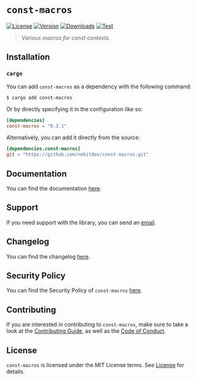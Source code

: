 # `const-macros`

[![License][License Badge]][License]
[![Version][Version Badge]][Crate]
[![Downloads][Downloads Badge]][Crate]
[![Test][Test Badge]][Actions]

> *Various macros for const contexts.*

## Installation

### `cargo`

You can add `const-macros` as a dependency with the following command:

```console
$ cargo add const-macros
```

Or by directly specifying it in the configuration like so:

```toml
[dependencies]
const-macros = "0.3.1"
```

Alternatively, you can add it directly from the source:

```toml
[dependencies.const-macros]
git = "https://github.com/nekitdev/const-macros.git"
```

## Documentation

You can find the documentation [here][Documentation].

## Support

If you need support with the library, you can send an [email][Email].

## Changelog

You can find the changelog [here][Changelog].

## Security Policy

You can find the Security Policy of `const-macros` [here][Security].

## Contributing

If you are interested in contributing to `const-macros`, make sure to take a look at the
[Contributing Guide][Contributing Guide], as well as the [Code of Conduct][Code of Conduct].

## License

`const-macros` is licensed under the MIT License terms. See [License][License] for details.

[Email]: mailto:support@nekit.dev

[Discord]: https://nekit.dev/chat

[Actions]: https://github.com/nekitdev/const-macros/actions

[Changelog]: https://github.com/nekitdev/const-macros/blob/main/CHANGELOG.md
[Code of Conduct]: https://github.com/nekitdev/const-macros/blob/main/CODE_OF_CONDUCT.md
[Contributing Guide]: https://github.com/nekitdev/const-macros/blob/main/CONTRIBUTING.md
[Security]: https://github.com/nekitdev/const-macros/blob/main/SECURITY.md

[License]: https://github.com/nekitdev/const-macros/blob/main/LICENSE

[Crate]: https://crates.io/crates/const-macros
[Documentation]: https://docs.rs/const-macros

[License Badge]: https://img.shields.io/crates/l/const-macros
[Version Badge]: https://img.shields.io/crates/v/const-macros
[Downloads Badge]: https://img.shields.io/crates/dr/const-macros
[Test Badge]: https://github.com/nekitdev/const-macros/workflows/test/badge.svg
